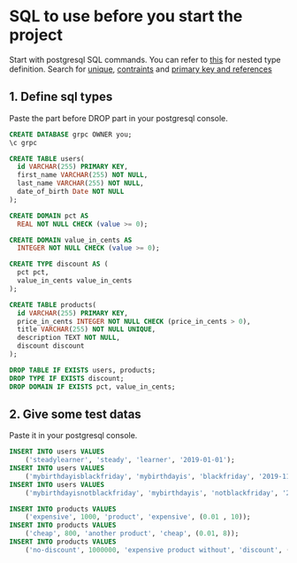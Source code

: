 # SQL to use before you start the project

Start with postgresql SQL commands. You can refer to [this](https://www.postgresql.org/docs/9.6/rowtypes.html) for nested type definition.
Search for [unique](https://www.google.com/search?q=postgresql+how+to+make+data+unique), [contraints](http://www.postgresqltutorial.com/postgresql-user-defined-data-types/) and [primary key and references](http://www.postgresqltutorial.com/postgresql-foreign-key/)

## 1. Define sql types

Paste the part before DROP part in your postgresql console.

```sql
CREATE DATABASE grpc OWNER you;
\c grpc

CREATE TABLE users(
  id VARCHAR(255) PRIMARY KEY,
  first_name VARCHAR(255) NOT NULL,
  last_name VARCHAR(255) NOT NULL,
  date_of_birth Date NOT NULL
);

CREATE DOMAIN pct AS 
  REAL NOT NULL CHECK (value >= 0);

CREATE DOMAIN value_in_cents AS 
  INTEGER NOT NULL CHECK (value >= 0);

CREATE TYPE discount AS (
  pct pct,
  value_in_cents value_in_cents
);

CREATE TABLE products(
  id VARCHAR(255) PRIMARY KEY,
  price_in_cents INTEGER NOT NULL CHECK (price_in_cents > 0),
  title VARCHAR(255) NOT NULL UNIQUE,
  description TEXT NOT NULL,
  discount discount
);

DROP TABLE IF EXISTS users, products;
DROP TYPE IF EXISTS discount;
DROP DOMAIN IF EXISTS pct, value_in_cents;
```

## 2. Give some test datas

Paste it in your postgresql console.

```sql
INSERT INTO users VALUES
    ('steadylearner', 'steady', 'learner', '2019-01-01');
INSERT INTO users VALUES
    ('mybirthdayisblackfriday', 'mybirthdayis', 'blackfriday', '2019-11-25');
INSERT INTO users VALUES
    ('mybirthdayisnotblackfriday', 'mybirthdayis', 'notblackfriday', '2019-11-26');

INSERT INTO products VALUES
    ('expensive', 1000, 'product', 'expensive', (0.01 , 10));
INSERT INTO products VALUES
    ('cheap', 800, 'another product', 'cheap', (0.01, 8));
INSERT INTO products VALUES
    ('no-discount', 1000000, 'expensive product without', 'discount', (0.00, 0));
```
